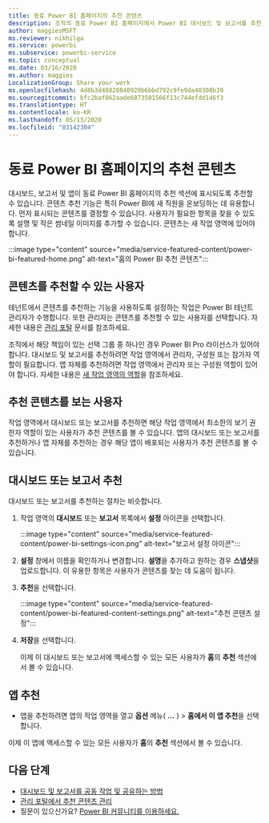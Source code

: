 ```yaml
---
title: 동료 Power BI 홈페이지의 추천 콘텐츠
description: 조직의 동료 Power BI 홈페이지에서 Power BI 대시보드 및 보고서를 추천하는 방법입니다.
author: maggiesMSFT
ms.reviewer: nikhilga
ms.service: powerbi
ms.subservice: powerbi-service
ms.topic: conceptual
ms.date: 03/16/2020
ms.author: maggies
LocalizationGroup: Share your work
ms.openlocfilehash: 4d8b3d48828840920b6bbd792c9fe9da40308b39
ms.sourcegitcommit: bfc2baf862aade6873501566f13c744efdd146f3
ms.translationtype: HT
ms.contentlocale: ko-KR
ms.lasthandoff: 05/13/2020
ms.locfileid: "83142304"
---
```

# <a name="feature-content-on-colleagues-power-bi-home-page"></a>동료 Power BI 홈페이지의 추천 콘텐츠

대시보드, 보고서 및 앱이 동료 Power BI 홈페이지의 추천 섹션에 표시되도록 추천할 수 있습니다. 콘텐츠 추천 기능은 특히 Power BI에 새 직원을 온보딩하는 데 유용합니다. 먼저 표시되는 콘텐츠를 결정할 수 있습니다. 사용자가 필요한 항목을 찾을 수 있도록 설명 및 작은 썸네일 이미지를 추가할 수 있습니다. 콘텐츠는 새 작업 영역에 있어야 합니다.

:::image type="content" source="media/service-featured-content/power-bi-featured-home.png" alt-text="홈의 Power BI 추천 콘텐츠":::

## <a name="who-can-feature-content"></a>콘텐츠를 추천할 수 있는 사용자

테넌트에서 콘텐츠를 추천하는 기능을 사용하도록 설정하는 작업은 Power BI 테넌트 관리자가 수행합니다. 또한 관리자는 콘텐츠를 추천할 수 있는 사용자를 선택합니다. 자세한 내용은 [관리 포털](../admin/service-admin-portal.md#featured-content) 문서를 참조하세요.

조직에서 해당 책임이 있는 선택 그룹 중 하나인 경우 Power BI Pro 라이선스가 있어야 합니다. 대시보드 및 보고서를 추천하려면 작업 영역에서 관리자, 구성원 또는 참가자 역할이 필요합니다. 앱 자체를 추천하려면 작업 영역에서 관리자 또는 구성원 역할이 있어야 합니다. 자세한 내용은 [새 작업 영역의 역할](service-new-workspaces.md#roles-in-the-new-workspaces)을 참조하세요.

## <a name="who-sees-featured-content"></a>추천 콘텐츠를 보는 사용자

작업 영역에서 대시보드 또는 보고서를 추천하면 해당 작업 영역에서 최소한의 보기 권한자 역할이 있는 사용자가 추천 콘텐츠를 볼 수 있습니다. 앱의 대시보드 또는 보고서를 추천하거나 앱 자체를 추천하는 경우 해당 앱이 배포되는 사용자가 추천 콘텐츠를 볼 수 있습니다.

## <a name="feature-a-dashboard-or-report"></a>대시보드 또는 보고서 추천

대시보드 또는 보고서를 추천하는 절차는 비슷합니다.

1. 작업 영역의 **대시보드** 또는 **보고서** 목록에서 **설정** 아이콘을 선택합니다.

    :::image type="content" source="media/service-featured-content/power-bi-settings-icon.png" alt-text="보고서 설정 아이콘":::

2. **설정** 창에서 이름을 확인하거나 변경합니다. **설명**을 추가하고 원하는 경우 **스냅샷**을 업로드합니다. 이 유용한 항목은 사용자가 콘텐츠를 찾는 데 도움이 됩니다.

3. **추천**을 선택합니다.

    :::image type="content" source="media/service-featured-content/power-bi-featured-content-settings.png" alt-text="추천 콘텐츠 설정":::

4. **저장**을 선택합니다.

    이제 이 대시보드 또는 보고서에 액세스할 수 있는 모든 사용자가 **홈**의 **추천** 섹션에서 볼 수 있습니다.

## <a name="feature-an-app"></a>앱 추천

- 앱을 추천하려면 앱의 작업 영역을 열고 **옵션** 메뉴( **...** ) > **홈에서 이 앱 추천**을 선택합니다.

이제 이 앱에 액세스할 수 있는 모든 사용자가 **홈**의 **추천** 섹션에서 볼 수 있습니다.

## <a name="next-steps"></a>다음 단계

* [대시보드 및 보고서를 공동 작업 및 공유하는 방법](../collaborate-share/service-how-to-collaborate-distribute-dashboards-reports.md)
* [관리 포털에서 추천 콘텐츠 관리](../admin/service-admin-portal.md#manage-featured-content)
* 질문이 있으신가요? [Power BI 커뮤니티를 이용하세요.](https://community.powerbi.com/)
